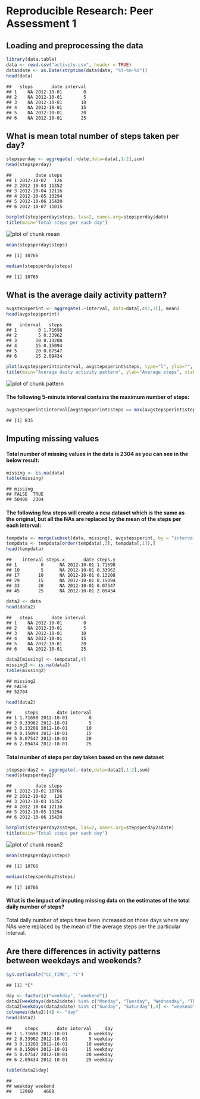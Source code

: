 # Reproducible Research: Peer Assessment 1


## Loading and preprocessing the data

```r
library(data.table)
data <- read.csv("activity.csv", header = TRUE)
data$date <- as.Date(strptime(data$date, "%Y-%m-%d"))
head(data)
```

```
##   steps       date interval
## 1    NA 2012-10-01        0
## 2    NA 2012-10-01        5
## 3    NA 2012-10-01       10
## 4    NA 2012-10-01       15
## 5    NA 2012-10-01       20
## 6    NA 2012-10-01       25
```

## What is mean total number of steps taken per day?

```r
stepsperday <- aggregate(.~date,data=data[,1:2],sum)
head(stepsperday)
```

```
##         date steps
## 1 2012-10-02   126
## 2 2012-10-03 11352
## 3 2012-10-04 12116
## 4 2012-10-05 13294
## 5 2012-10-06 15420
## 6 2012-10-07 11015
```

```r
barplot(stepsperday$steps, las=2, names.arg=stepsperday$date)
title(main="Total steps per each day")
```

![plot of chunk mean](./PA1_template_files/figure-html/mean.png) 

```r
mean(stepsperday$steps)
```

```
## [1] 10766
```

```r
median(stepsperday$steps)
```

```
## [1] 10765
```

## What is the average daily activity pattern?

```r
avgstepsperint <- aggregate(.~interval, data=data[,c(1,3)], mean)
head(avgstepsperint)
```

```
##   interval   steps
## 1        0 1.71698
## 2        5 0.33962
## 3       10 0.13208
## 4       15 0.15094
## 5       20 0.07547
## 6       25 2.09434
```

```r
plot(avgstepsperint$interval, avgstepsperint$steps, type="l", ylab="", xlab="", las=1)
title(main="Average daily activity pattern", ylab="Average steps", xlab="Intervals")
```

![plot of chunk pattern](./PA1_template_files/figure-html/pattern.png) 

#### The following 5-minute interval contains the maximum number of steps:

```r
avgstepsperint$interval[avgstepsperint$steps == max(avgstepsperint$steps)]
```

```
## [1] 835
```

## Imputing missing values

#### Total number of missing values in the data is 2304 as you can see in the below result:

```r
missing <- is.na(data)
table(missing)
```

```
## missing
## FALSE  TRUE 
## 50400  2304
```

#### The following few steps will create a new dataset which is the same as the original, but all the NAs are replaced by the mean of the steps per each interval:

```r
tempdata <- merge(subset(data, missing), avgstepsperint, by = "interval")
tempdata <- tempdata[order(tempdata[,3], tempdata[,1]),]
head(tempdata)
```

```
##    interval steps.x       date steps.y
## 1         0      NA 2012-10-01 1.71698
## 10        5      NA 2012-10-01 0.33962
## 17       10      NA 2012-10-01 0.13208
## 29       15      NA 2012-10-01 0.15094
## 33       20      NA 2012-10-01 0.07547
## 45       25      NA 2012-10-01 2.09434
```

```r
data2 <- data
head(data2)
```

```
##   steps       date interval
## 1    NA 2012-10-01        0
## 2    NA 2012-10-01        5
## 3    NA 2012-10-01       10
## 4    NA 2012-10-01       15
## 5    NA 2012-10-01       20
## 6    NA 2012-10-01       25
```

```r
data2[missing] <- tempdata[,4]
missing2 <- is.na(data2)
table(missing2)
```

```
## missing2
## FALSE 
## 52704
```

```r
head(data2)
```

```
##     steps       date interval
## 1 1.71698 2012-10-01        0
## 2 0.33962 2012-10-01        5
## 3 0.13208 2012-10-01       10
## 4 0.15094 2012-10-01       15
## 5 0.07547 2012-10-01       20
## 6 2.09434 2012-10-01       25
```

#### Total number of steps per day taken based on the new dataset

```r
stepsperday2 <- aggregate(.~date,data=data2[,1:2],sum)
head(stepsperday2)
```

```
##         date steps
## 1 2012-10-01 10766
## 2 2012-10-02   126
## 3 2012-10-03 11352
## 4 2012-10-04 12116
## 5 2012-10-05 13294
## 6 2012-10-06 15420
```

```r
barplot(stepsperday2$steps, las=2, names.arg=stepsperday2$date)
title(main="Total steps per each day")
```

![plot of chunk mean2](./PA1_template_files/figure-html/mean2.png) 

```r
mean(stepsperday2$steps)
```

```
## [1] 10766
```

```r
median(stepsperday2$steps)
```

```
## [1] 10766
```

#### What is the impact of imputing missing data on the estimates of the total daily number of steps?
Total daily number of steps have been increased on those days where any NAs were replaced by the mean of the average steps per the particular interval.

## Are there differences in activity patterns between weekdays and weekends?

```r
Sys.setlocale("LC_TIME", "C")
```

```
## [1] "C"
```

```r
day <- factor(c("weekday", "weekend"))
data2[weekdays(data2$date) %in% c("Monday", "Tuesday", "Wednesday", "Thursday", "Friday"),4] <- "weekday"
data2[weekdays(data2$date) %in% c("Sunday", "Saturday"),4] <- "weekend"
colnames(data2)[4] <- "day"
head(data2)
```

```
##     steps       date interval     day
## 1 1.71698 2012-10-01        0 weekday
## 2 0.33962 2012-10-01        5 weekday
## 3 0.13208 2012-10-01       10 weekday
## 4 0.15094 2012-10-01       15 weekday
## 5 0.07547 2012-10-01       20 weekday
## 6 2.09434 2012-10-01       25 weekday
```

```r
table(data2$day)
```

```
## 
## weekday weekend 
##   12960    4608
```
